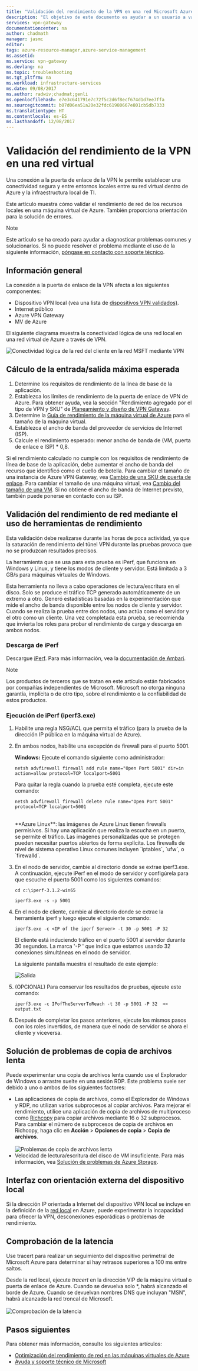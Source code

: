 ```yaml
---
title: "Validación del rendimiento de la VPN en una red Microsoft Azure Virtual Network | Microsoft Docs"
description: "El objetivo de este documento es ayudar a un usuario a validar el rendimiento de red de sus recursos locales en una máquina virtual de Azure."
services: vpn-gateway
documentationcenter: na
author: chadmath
manager: jasmc
editor: 
tags: azure-resource-manager,azure-service-management
ms.assetid: 
ms.service: vpn-gateway
ms.devlang: na
ms.topic: troubleshooting
ms.tgt_pltfrm: na
ms.workload: infrastructure-services
ms.date: 09/08/2017
ms.author: radwiv;chadmat;genli
ms.openlocfilehash: e7e3c641791e7c72f5c2d6f8ecf674d1d7ee7ffa
ms.sourcegitcommit: b07d06ea51a20e32fdc61980667e801cb5db7333
ms.translationtype: HT
ms.contentlocale: es-ES
ms.lasthandoff: 12/08/2017
---
```

# <a name="how-to-validate-vpn-throughput-to-a-virtual-network"></a>Validación del rendimiento de la VPN en una red virtual

Una conexión a la puerta de enlace de la VPN le permite establecer una conectividad segura y entre entornos locales entre su red virtual dentro de Azure y la infraestructura local de TI.

Este artículo muestra cómo validar el rendimiento de red de los recursos locales en una máquina virtual de Azure. También proporciona orientación para la solución de errores.

>[!NOTE]
>Este artículo se ha creado para ayudar a diagnosticar problemas comunes y solucionarlos. Si no puede resolver el problema mediante el uso de la siguiente información, [póngase en contacto con soporte técnico](https://portal.azure.com/?#blade/Microsoft_Azure_Support/HelpAndSupportBlade).
>
>

## <a name="overview"></a>Información general

La conexión a la puerta de enlace de la VPN afecta a los siguientes componentes:

- Dispositivo VPN local (vea una lista de [dispositivos VPN validados)](vpn-gateway-about-vpn-devices.md#devicetable).
- Internet público
- Azure VPN Gateway
- MV de Azure

El siguiente diagrama muestra la conectividad lógica de una red local en una red virtual de Azure a través de VPN.

![Conectividad lógica de la red del cliente en la red MSFT mediante VPN](./media/vpn-gateway-validate-throughput-to-vnet/VPNPerf.png)

## <a name="calculate-the-maximum-expected-ingressegress"></a>Cálculo de la entrada/salida máxima esperada

1.  Determine los requisitos de rendimiento de la línea de base de la aplicación.
2.  Establezca los límites de rendimiento de la puerta de enlace de VPN de Azure. Para obtener ayuda, vea la sección "Rendimiento agregado por el tipo de VPN y SKU" de [Planeamiento y diseño de VPN Gateway](vpn-gateway-plan-design.md).
3.  Determine la [Guía de rendimiento de la máquina virtual de Azure](../virtual-machines/virtual-machines-windows-sizes.md) para el tamaño de la máquina virtual.
4.  Establezca el ancho de banda del proveedor de servicios de Internet (ISP).
5.  Calcule el rendimiento esperado: menor ancho de banda de (VM, puerta de enlace e ISP) * 0,8.

Si el rendimiento calculado no cumple con los requisitos de rendimiento de línea de base de la aplicación, debe aumentar el ancho de banda del recurso que identificó como el cuello de botella. Para cambiar el tamaño de una instancia de Azure VPN Gateway, vea [Cambio de una SKU de puerta de enlace](https://docs.microsoft.com/azure/vpn-gateway/vpn-gateway-about-vpn-gateway-settings.md#gwsku). Para cambiar el tamaño de una máquina virtual, vea [Cambio del tamaño de una VM](../virtual-machines/virtual-machines-windows-resize-vm.md). Si no obtiene el ancho de banda de Internet previsto, también puede ponerse en contacto con su ISP.

## <a name="validate-network-throughput-by-using-performance-tools"></a>Validación del rendimiento de red mediante el uso de herramientas de rendimiento

Esta validación debe realizarse durante las horas de poca actividad, ya que la saturación de rendimiento del túnel VPN durante las pruebas provoca que no se produzcan resultados precisos.

La herramienta que se usa para esta prueba es iPerf, que funciona en Windows y Linux, y tiene los modos de cliente y servidor. Está limitada a 3 GB/s para máquinas virtuales de Windows.

Esta herramienta no lleva a cabo operaciones de lectura/escritura en el disco. Solo se produce el tráfico TCP generado automáticamente de un extremo a otro. Generó estadísticas basadas en la experimentación que mide el ancho de banda disponible entre los nodos de cliente y servidor. Cuando se realiza la prueba entre dos nodos, uno actúa como el servidor y el otro como un cliente. Una vez completada esta prueba, se recomienda que invierta los roles para probar el rendimiento de carga y descarga en ambos nodos.

### <a name="download-iperf"></a>Descarga de iPerf
Descargue [iPerf](https://iperf.fr/download/iperf_3.1/iperf-3.1.2-win64.zip). Para más información, vea la [documentación de Ambari](https://iperf.fr/iperf-doc.php).

 >[!NOTE]
 >Los productos de terceros que se tratan en este artículo están fabricados por compañías independientes de Microsoft. Microsoft no otorga ninguna garantía, implícita o de otro tipo, sobre el rendimiento o la confiabilidad de estos productos.
 >
 >

### <a name="run-iperf-iperf3exe"></a>Ejecución de iPerf (iperf3.exe)
1. Habilite una regla NSG/ACL que permita el tráfico (para la prueba de la dirección IP pública en la máquina virtual de Azure).

2. En ambos nodos, habilite una excepción de firewall para el puerto 5001.

    **Windows:** Ejecute el comando siguiente como administrador:

    ```CMD
    netsh advfirewall firewall add rule name="Open Port 5001" dir=in action=allow protocol=TCP localport=5001
    ```

    Para quitar la regla cuando la prueba esté completa, ejecute este comando:

    ```CMD
    netsh advfirewall firewall delete rule name="Open Port 5001" protocol=TCP localport=5001
    ```
    </br>
    **Azure Linux**: las imágenes de Azure Linux tienen firewalls permisivos. Si hay una aplicación que realiza la escucha en un puerto, se permite el tráfico. Las imágenes personalizadas que se protegen pueden necesitar puertos abiertos de forma explícita. Los firewalls de nivel de sistema operativo Linux comunes incluyen `iptables`, `ufw`, o `firewalld`.

3. En el nodo de servidor, cambie al directorio donde se extrae iperf3.exe. A continuación, ejecute iPerf en el modo de servidor y configúrela para que escuche el puerto 5001 como los siguientes comandos:

     ```CMD
     cd c:\iperf-3.1.2-win65

     iperf3.exe -s -p 5001
     ```

4. En el nodo de cliente, cambie al directorio donde se extrae la herramienta iperf y luego ejecute el siguiente comando:

    ```CMD
    iperf3.exe -c <IP of the iperf Server> -t 30 -p 5001 -P 32
    ```

    El cliente está induciendo tráfico en el puerto 5001 al servidor durante 30 segundos. La marca '-P ' que indica que estamos usando 32 conexiones simultáneas en el nodo de servidor.

    La siguiente pantalla muestra el resultado de este ejemplo:

    ![Salida](./media/vpn-gateway-validate-throughput-to-vnet/06theoutput.png)

5. (OPCIONAL) Para conservar los resultados de pruebas, ejecute este comando:

    ```CMD
    iperf3.exe -c IPofTheServerToReach -t 30 -p 5001 -P 32  >> output.txt
    ```

6. Después de completar los pasos anteriores, ejecute los mismos pasos con los roles invertidos, de manera que el nodo de servidor se ahora el cliente y viceversa.

## <a name="address-slow-file-copy-issues"></a>Solución de problemas de copia de archivos lenta
Puede experimentar una copia de archivos lenta cuando use el Explorador de Windows o arrastre suelte en una sesión RDP. Este problema suele ser debido a uno o ambos de los siguientes factores:

- Las aplicaciones de copia de archivos, como el Explorador de Windows y RDP, no utilizan varios subprocesos al copiar archivos. Para mejorar el rendimiento, utilice una aplicación de copia de archivos de multiproceso como [Richcopy](https://technet.microsoft.com/en-us/magazine/2009.04.utilityspotlight.aspx) para copiar archivos mediante 16 o 32 subprocesos. Para cambiar el número de subprocesos de copia de archivos en Richcopy, haga clic en **Acción** > **Opciones de copia** > **Copia de archivos**.<br><br>
![Problemas de copia de archivos lenta](./media/vpn-gateway-validate-throughput-to-vnet/Richcopy.png)<br>
- Velocidad de lectura/escritura del disco de VM insuficiente. Para más información, vea [Solución de problemas de Azure Storage](../storage/common/storage-e2e-troubleshooting.md).

## <a name="on-premises-device-external-facing-interface"></a>Interfaz con orientación externa del dispositivo local
Si la dirección IP orientada a Internet del dispositivo VPN local se incluye en la definición de la [red local](vpn-gateway-howto-site-to-site-resource-manager-portal.md#LocalNetworkGateway) en Azure, puede experimentar la incapacidad para ofrecer la VPN, desconexiones esporádicas o problemas de rendimiento.

## <a name="checking-latency"></a>Comprobación de la latencia
Use tracert para realizar un seguimiento del dispositivo perimetral de Microsoft Azure para determinar si hay retrasos superiores a 100 ms entre saltos.

Desde la red local, ejecute *tracert* en la dirección VIP de la máquina virtual o puerta de enlace de Azure. Cuando se devuelva solo *, habrá alcanzado el borde de Azure. Cuando se devuelvan nombres DNS que incluyan "MSN", habrá alcanzado la red troncal de Microsoft.<br><br>
![Comprobación de la latencia](./media/vpn-gateway-validate-throughput-to-vnet/08checkinglatency.png)

## <a name="next-steps"></a>Pasos siguientes
Para obtener más información, consulte los siguientes artículos:

- [Optimización del rendimiento de red en las máquinas virtuales de Azure](../virtual-network/virtual-network-optimize-network-bandwidth.md)
- [Ayuda y soporte técnico de Microsoft](https://portal.azure.com/?#blade/Microsoft_Azure_Support/HelpAndSupportBlade)
